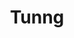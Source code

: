 ---
title: "Tunng"
summary: "Tunng are an English folk music band. They are often associated with the folktronica genre, due to the electronic influences evident in some of their work. Tunng are often noted for their use of unconventional instruments, including seashells and percussive electronic samples."
image: "tunng.jpg"
apple_music_artist_url: "https://music.apple.com/gb/artist/tunng/94497915"
wikipedia_url: "https://en.wikipedia.org/wiki/Tunng"
---
